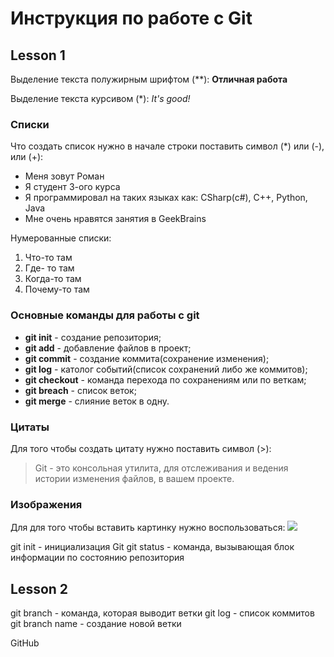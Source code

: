 # Инструкция по работе с Git
## Lesson 1

Выделение текста полужирным шрифтом (**): **Отличная работа**

Выделение текста курсивом (*): *It's good!*

### Списки
Что создать список нужно в начале строки поставить символ (*) или (-), или (+):

* Меня зовут Роман
* Я студент 3-ого курса
* Я программировал на таких языках как: CSharp(c#), C++, Python, Java
* Мне очень нравятся занятия в GeekBrains

Нумерованные списки:

1. Что-то там
2. Где- то там
3. Когда-то там
4. Почему-то там

### Основные команды для работы с git

* **git init** - создание репозитория;
* **git add** - добавление файлов в проект;
* **git commit** - создание коммита(сохранение изменения);
* **git log** - католог событий(список сохранений либо же коммитов);
* **git checkout** - команда перехода по сохранениям или по веткам;
* **git breach** - список веток;
* **git merge** - слияние веток в одну.

### Цитаты
Для того чтобы создать цитату нужно поставить символ (>):

> Git - это консольная утилита, для отслеживания и ведения истории изменения файлов, в вашем проекте.

### Изображения
Для для того чтобы вставить картинку нужно воспользоваться:
 ![](git.jpeg)

git init - инициализация Git
git status  - команда, вызывающая блок информации по состоянию репозитория
 ## Lesson 2
git branch - команда, которая выводит ветки
git log - список коммитов
git branch name - создание новой ветки

GitHub
